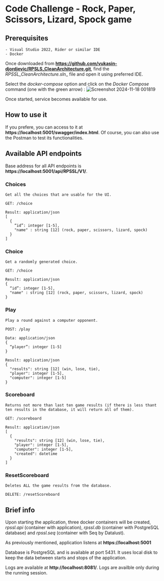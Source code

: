 # Code Challenge - Rock, Paper, Scissors, Lizard, Spock game

## Prerequisites 
	- Visual Studio 2022, Rider or similar IDE
	- Docker

Once downloaded from **https://github.com/vukasin-djordjevic/RPSLS_CleanArchitecture.git**, find the _RPSSL_CleanArchitecture.sln__ file and open it using preferred IDE.

Select the _docker-compose_ option and click on the _Docker Compose_ command (one with the green arrow) : ![Screenshot 2024-11-18 001819](https://github.com/user-attachments/assets/0892d068-0b52-4df7-bcea-88150054ef16)

Once started, service becomes available for use.

## How to use it
If you prefere, you can access to it at **https://localhost:5001/swagger/index.html**. Of course, you can also use the Postman to test its functionalities.

## Available API endpoints
Base address for all API endpoints is **https://localhost:5001/api/RPSSL/V1/**.

### Choices
	Get all the choices that are usable for the UI.

  	GET: /choice
  	
   	Result: application/json
	[
	  {
	    “id”: integer [1-5],
	    "name" : string [12] (rock, paper, scissors, lizard, spock)
	  }
 	]

### Choice
	Get a randomly generated choice.

  	GET: /choice
  	
   	Result: application/json
	{
	  “id”: integer [1-5],
   	  "name" : string [12] (rock, paper, scissors, lizard, spock)
	}

### Play
	Play a round against a computer opponent.

  	POST: /play
  	
   	Data: application/json
	{
	  “player”: integer [1-5]
	}
 	
  	Result: application/json
	{
	  "results": string [12] (win, lose, tie),
	  "player": integer [1-5],
	  "computer": integer [1-5]
	} 
  
  ### Scoreboard
	Returns not more than last ten game results (if there is less thant ten results in the database, it will return all of them).

  	GET: /scoreboard
  	
   	Result: application/json
	[
	  {
	    "results": string [12] (win, lose, tie),
	    "player": integer [1-5],
	    "computer": integer [1-5],
	    "created": datetime
	  }
	]
 
  ### ResetScoreboard
	Deletes ALL the game results from the database.

  	DELETE: /resetScoreboard
  

## Brief info

Upon starting the application, three docker containers will be created, _rpssl.api_ (container with application), _rpssl.db_ (container with PostgreSQL database) and  _rpssl.seq_ (container with Seq by Datalust).

As previously mentioned, application listens at **https://localhost:5001**

Database is PostgreSQL and is available at port 5431. It uses local disk to keep the data between starts and stops of the application.

Logs are available at **http://localhost:8081/**. Logs are availble only during the running session.
